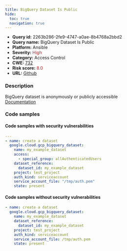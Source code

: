 ```yaml
---
title: BigQuery Dataset Is Public
hide:
  toc: true
  navigation: true
---
```


<style>
  .highlight .hll {
    background-color: #ff171742;
  }
  .md-content {
    max-width: 1100px;
    margin: 0 auto;
  }
</style>

-   **Query id:** 2263b286-2fe9-4747-a0ae-8b4768a2bbd2
-   **Query name:** BigQuery Dataset Is Public
-   **Platform:** Ansible
-   **Severity:** <span style="color:#bb2124">High</span>
-   **Category:** Access Control
-   **CWE:** <a href="https://cwe.mitre.org/data/definitions/732.html" onclick="newWindowOpenerSafe(event, 'https://cwe.mitre.org/data/definitions/732.html')">732</a>
-   **Risk score:** <span style="color:#bb2124">8.0</span>
-   **URL:** [Github](https://github.com/Checkmarx/kics/tree/master/assets/queries/ansible/gcp/bigquery_dataset_is_public)

### Description
BigQuery dataset is anonymously or publicly accessible<br>
[Documentation](https://docs.ansible.com/ansible/latest/collections/google/cloud/gcp_bigquery_dataset_module.html#parameter-access/special_group)

### Code samples
#### Code samples with security vulnerabilities
```yaml title="Positive test num. 1 - yaml file" hl_lines="5"
---
- name: create a dataset
  google.cloud.gcp_bigquery_dataset:
    name: my_example_dataset
    access:
      - special_group: allAuthenticatedUsers
    dataset_reference:
      dataset_id: my_example_dataset
    project: test_project
    auth_kind: serviceaccount
    service_account_file: "/tmp/auth.pem"
    state: present

```


#### Code samples without security vulnerabilities
```yaml title="Negative test num. 1 - yaml file"
- name: create a dataset
  google.cloud.gcp_bigquery_dataset:
    name: my_example_dataset
    dataset_reference:
      dataset_id: my_example_dataset
    project: test_project
    auth_kind: serviceaccount
    service_account_file: /tmp/auth.pem
    state: present

```

